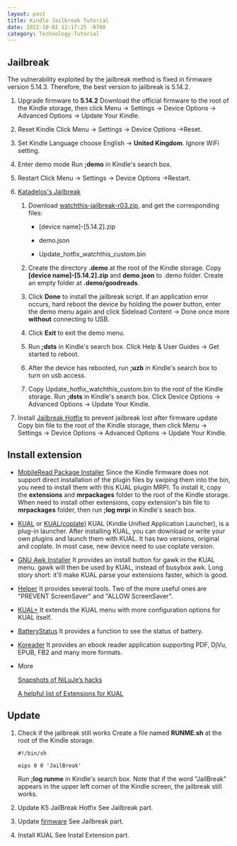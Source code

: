 ```yaml
---
layout: post
title: Kindle Jailbreak Tutorial
date: 2022-10-02 12:17:25 -0700
category: Technology-Tutorial
---
```


## Jailbreak

The vulnerability exploited by the jailbreak method is fixed in firmware version 5.14.3. Therefore, the best version to jailbreak is 5.14.2.

1. Upgrade firmware to **5.14.2**
   Download the official firmware to the root of the Kindle storage, then click Menu → Settings → Device Options → Advanced Options → Update Your Kindle.

2. Reset Kindle
   Click Menu → Settings → Device Options →Reset.

3. Set Kindle
   Language choose English → **United Kingdom**.
   Ignore WiFi setting.

4. Enter demo mode
   Run **;demo** in Kindle's search box.

5. Restart
   Click Menu → Settings → Device Options →Restart.

6. [Katadelos's Jailbreak](https://www.mobileread.com/forums/showthread.php?t=346037)

   1. Download [watchthis-jailbreak-r03.zip](https://mega.nz/file/2ahlQKZS#jXyYLEp9rvRQCOzv7LNYBF-9fOfPhpigaLZMHZkN7fg), and get the corresponding files:

      - [device name]-[5.14.2].zip

      - demo.json

      - Update_hotfix_watchthis_custom.bin

   2. Create the directory **.demo** at the root of the Kindle storage.
      Copy **[device name]-[5.14.2].zip** and **demo.json** to .demo folder.
      Create an empty folder at **.demo/goodreads**.

   3. Click **Done** to install the jailbreak script.
      If an application error occurs, hard reboot the device by holding the power button, enter the demo menu again and click Sideload Content → Done once more **without** connecting to USB.

   4. Click **Exit** to exit the demo menu.

   5. Run **;dsts** in Kindle's search box.
      Click Help & User Guides → Get started to reboot.

   6. After the device has rebooted, run **;uzb** in Kindle's search box to turn on usb access.

   7. Copy Update_hotfix_watchthis_custom.bin to the root of the Kindle storage.
      Run **;dsts** in Kindle's search box.
      Click Device Options → Advanced Options → Update Your Kindle.

7. Install [Jailbreak Hotfix](https://www.mobileread.com/forums/showpost.php?p=3004892&postcount=1597) to prevent jailbreak lost after firmware update
   Copy bin file to the root of the Kindle storage, then click Menu → Settings → Device Options → Advanced Options → Update Your Kindle.

## Install extension

- [MobileRead Package Installer](https://www.mobileread.com/forums/showthread.php?t=251143)
  Since the Kindle firmware does not support direct installation of the plugin files by swiping them into the bin, you need to install them with this KUAL plugin MRPI. To install it, copy the **extensions** and **mrpackages** folder to the root of the Kindle storage. When need to install other extensions, copy extension's bin file to **mrpackages** folder, then run **;log mrpi** in Kindle's seach box.

- [KUAL](https://www.mobileread.com/forums/showthread.php?t=203326) or [KUAL(coplate)](https://www.mobileread.com/forums/showpost.php?p=3699392&postcount=304)
  KUAL (Kindle Unified Application Launcher), is a plug-in launcher. After installing KUAL, you can download or write your own plugins and launch them with KUAL. It has two versions, original and coplate. In most case, new device need to use coplate version.

- [GNU Awk Installer](https://www.mobileread.com/forums/showpost.php?p=2636883&postcount=50)
  It provides an install button for gawk in the KUAL menu. gawk will then be used by KUAL, instead of busybox awk. Long story short: it'll make KUAL parse your extensions faster, which is good.

- [Helper](https://www.mobileread.com/forums/showthread.php?t=203326)
  It provides several tools. Two of the more useful ones are "PREVENT ScreenSaver" and "ALLOW ScreenSaver".

- [KUAL+](https://www.mobileread.com/forums/showpost.php?p=2591705&postcount=1014)
  It extends the KUAL menu with more configuration options for KUAL itself.

- [BatteryStatus](https://www.mobileread.com/forums/showpost.php?p=2636886&postcount=52)
  It provides a function to see the status of battery.

- [Koreader](https://github.com/koreader/koreader)
  It provides an ebook reader application supporting PDF, DjVu, EPUB, FB2 and many more formats.

- More

  [Snapshots of NiLuJe’s hacks](http://www.mobileread.com/forums/showthread.php?t=225030)
  
  [A helpful list of Extensions for KUAL](http://www.mobileread.com/forums/showthread.php?t=205064)

## Update

1. Check if the jailbreak still works
   Create a file named **RUNME.sh** at the root of the Kindle storage.

   ```shell
   #!/bin/sh
   
   eips 0 0 'JailBreak'
   ```

   Run **;log runme** in Kindle's search box. Note that if the word "JailBreak" appears in the upper left corner of the Kindle screen, the jailbreak still works.

2. Update K5 JailBreak Hotfix
   See Jailbreak part.

3. Update [firmware](https://www.amazon.com/gp/help/customer/display.html?nodeId=GKMQC26VQQMM8XSW)
   See Jailbreak part.

4. Install KUAL
   See Instal Extension part.
